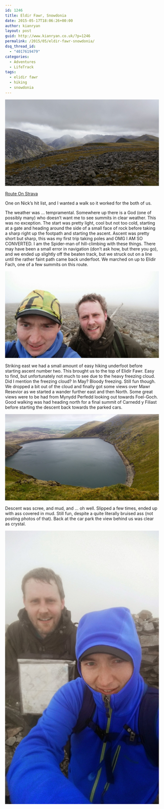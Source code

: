 ```yaml
---
id: 1246
title: Eldir Fawr, Snowdonia
date: 2015-05-17T18:06:26+00:00
author: kianryan
layout: post
guid: http://www.kianryan.co.uk/?p=1246
permalink: /2015/05/eldir-fawr-snowdonia/
dsq_thread_id:
  - "4017619479"
categories:
  - Adventures
  - LifeTrack
tags:
  - elidir fawr
  - hiking
  - snowdonia
---
```

[<img src="/assets/images/2015/08/IMG_20150517_131916.jpg" alt="IMG_20150517_131916"   class="aligncenter size-full wp-image-1250" />](/assets/images/2015/08/IMG_20150517_131916.jpg)

[Route On Strava](https://www.strava.com/activities/306292356)

One on Nick&#8217;s hit list, and I wanted a walk so it worked for the both of us.

The weather was &#8230; tempramental. Somewhere up there is a God (one of possibly many) who doesn&#8217;t want me to see summits in clear weather. This was no exception. The start was pretty light, cool but not too cold, starting at a gate and heading around the side of a small face of rock before taking a sharp right up the footpath and starting the ascent. Ascent was pretty short but sharp, this was my first trip taking poles and OMG I AM SO CONVERTED. I am the Spider-man of hill-climbing with these things. There may have been a small error in navigation (don&#8217;t ask how, but there you go), and we ended up slightly off the beaten track, but we struck out on a line until the rather faint path came back underfoot. We marched on up to Elidir Fach, one of a few summits on this route.

[<img src="/assets/images/2015/08/IMG_20150517_111813.jpg" alt="IMG_20150517_111813"   class="aligncenter size-full wp-image-1247" />](/assets/images/2015/08/IMG_20150517_111813.jpg)

Striking east we had a small amount of easy hiking underfoot before starting ascent number two. This brought us to the top of Elidir Fawr. Easy to find, but unfortunately not much to see due to the heavy freezing cloud. Did I mention the freezing cloud? In May? Bloody freezing. Still fun though. We dropped a bit out of the cloud and finally got some views over Mawr Resevior as we started a wander further east and then North. Some great views were to be had from Mynydd Perfedd looking out towards Foel-Goch. Good walking was had heading north for a final summit of Carnedd y Filiast before starting the descent back towards the parked cars.

[<img src="/assets/images/2015/08/IMG_20150517_121909.jpg" alt="IMG_20150517_121909"   class="aligncenter size-full wp-image-1249" />](/assets/images/2015/08/IMG_20150517_121909.jpg)

Descent was scree, and mud, and &#8230; oh well. Slipped a few times, ended up with ass covered in mud. Still fun, despite a quite literally bruised ass (not posting photos of that). Back at the car park the view behind us was clear as crystal.

[<img src="/assets/images/2015/08/IMG_20150517_115017.jpg" alt="IMG_20150517_115017"   class="aligncenter size-full wp-image-1248" />](/assets/images/2015/08/IMG_20150517_115017.jpg)
